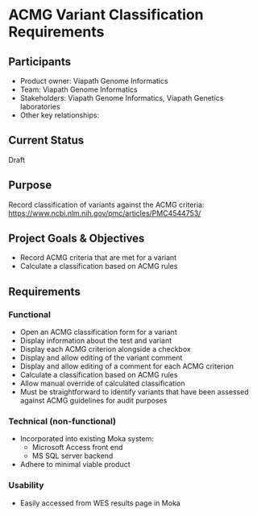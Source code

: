 # ACMG Variant Classification Requirements
## Participants
- Product owner: Viapath Genome Informatics
- Team: Viapath Genome Informatics
- Stakeholders: Viapath Genome Informatics, Viapath Genetics laboratories
- Other key relationships:

## Current Status
Draft

## Purpose
Record classification of variants against the ACMG criteria: https://www.ncbi.nlm.nih.gov/pmc/articles/PMC4544753/

## Project Goals & Objectives
* Record ACMG criteria that are met for a variant
* Calculate a classification based on ACMG rules

## Requirements
### Functional
* Open an ACMG classification form for a variant
* Display information about the test and variant
* Display each ACMG criterion alongside a checkbox
* Display and allow editing of the variant comment
* Display and allow editing of a comment for each ACMG criterion
* Calculate a classification based on ACMG rules
* Allow manual override of calculated classification
* Must be straightforward to identify variants that have been assessed against ACMG guidelines for audit purposes

### Technical (non-functional)
* Incorporated into existing Moka system:
  * Microsoft Access front end
  * MS SQL server backend
* Adhere to minimal viable product

### Usability
- Easily accessed from WES results page in Moka
